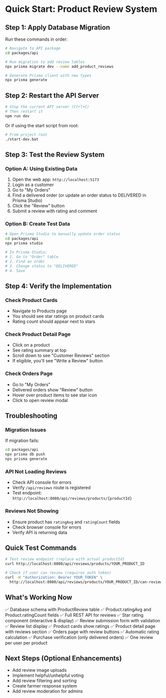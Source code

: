 # Quick Start: Product Review System

## Step 1: Apply Database Migration

Run these commands in order:

```bash
# Navigate to API package
cd packages/api

# Run migration to add review tables
npx prisma migrate dev --name add_product_reviews

# Generate Prisma client with new types
npx prisma generate
```

## Step 2: Restart the API Server

```bash
# Stop the current API server (Ctrl+C)
# Then restart it
npm run dev
```

Or if using the start script from root:
```bash
# From project root
./start-dev.bat
```

## Step 3: Test the Review System

### Option A: Using Existing Data
1. Open the web app: `http://localhost:5173`
2. Login as a customer
3. Go to "My Orders"
4. Find a delivered order (or update an order status to DELIVERED in Prisma Studio)
5. Click the "Review" button
6. Submit a review with rating and comment

### Option B: Create Test Data
```bash
# Open Prisma Studio to manually update order status
cd packages/api
npx prisma studio

# In Prisma Studio:
# 1. Go to "Order" table
# 2. Find an order
# 3. Change status to "DELIVERED"
# 4. Save
```

## Step 4: Verify the Implementation

### Check Product Cards
- Navigate to Products page
- You should see star ratings on product cards
- Rating count should appear next to stars

### Check Product Detail Page
- Click on a product
- See rating summary at top
- Scroll down to see "Customer Reviews" section
- If eligible, you'll see "Write a Review" button

### Check Orders Page
- Go to "My Orders"
- Delivered orders show "Review" button
- Hover over product items to see star icon
- Click to open review modal

## Troubleshooting

### Migration Issues
If migration fails:
```bash
cd packages/api
npx prisma db push
npx prisma generate
```

### API Not Loading Reviews
- Check API console for errors
- Verify `/api/reviews` route is registered
- Test endpoint: `http://localhost:8080/api/reviews/products/{productId}`

### Reviews Not Showing
- Ensure product has `ratingAvg` and `ratingCount` fields
- Check browser console for errors
- Verify API is returning data

## Quick Test Commands

```bash
# Test review endpoint (replace with actual productId)
curl http://localhost:8080/api/reviews/products/YOUR_PRODUCT_ID

# Check if user can review (requires auth token)
curl -H "Authorization: Bearer YOUR_TOKEN" \
  http://localhost:8080/api/reviews/products/YOUR_PRODUCT_ID/can-review
```

## What's Working Now

✅ Database schema with ProductReview table
✅ Product.ratingAvg and Product.ratingCount fields
✅ Full REST API for reviews
✅ Star rating component (interactive & display)
✅ Review submission form with validation
✅ Review list display
✅ Product cards show ratings
✅ Product detail page with reviews section
✅ Orders page with review buttons
✅ Automatic rating calculation
✅ Purchase verification (only delivered orders)
✅ One review per user per product

## Next Steps (Optional Enhancements)

- Add review image uploads
- Implement helpful/unhelpful voting
- Add review filtering and sorting
- Create farmer response system
- Add review moderation for admins
